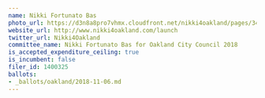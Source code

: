 ```yaml
---
name: Nikki Fortunato Bas
photo_url: https://d3n8a8pro7vhmx.cloudfront.net/nikki4oakland/pages/34/attachments/original/1513124836/NikkiLaunch-December17.png?1513124836
website_url: http://www.nikki4oakland.com/launch
twitter_url: Nikki4Oakland
committee_name: Nikki Fortunato Bas for Oakland City Council 2018
is_accepted_expenditure_ceiling: true
is_incumbent: false
filer_id: 1400325
ballots:
- _ballots/oakland/2018-11-06.md
---
```

